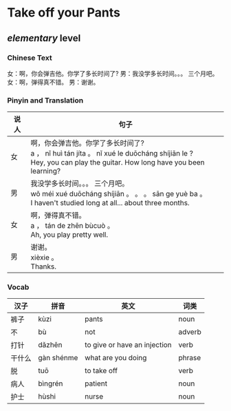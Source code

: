 # Take off your Pants
## *elementary* level

### Chinese Text
女：啊，你会弹吉他。你学了多长时间了?
男：我没学多长时间。。。 三个月吧。
女：啊，弹得真不错。
男：谢谢。

### Pinyin and Translation
|说人|句子|
|----|----|
|女|啊，你会弹吉他。你学了多长时间了?<br />a ， nǐ huì tán jíta 。 nǐ xué le duōcháng shíjiān le ?<br />Hey, you can play the guitar. How long have you been learning?|
|男|我没学多长时间。。。 三个月吧。<br />wǒ méi xué duōcháng shíjiān 。 。 。  sān ge yuè ba 。<br />I haven't studied long at all... about three months.|
|女|啊，弹得真不错。<br />a ， tán de zhēn bùcuò 。<br />Ah, you play pretty well.|
|男|谢谢。<br />xièxie 。<br />Thanks.|
### Vocab
|汉子|拼音|英文|词类|
|----|----|----|----|
|裤子|kùzi|pants|noun|
|不|bù|not|adverb|
|打针|dǎzhēn|to give or have an injection|verb|
|干什么|gàn shénme|what are you doing|phrase|
|脱|tuō|to take off|verb|
|病人|bìngrén|patient|noun|
|护士|hùshi|nurse|noun|